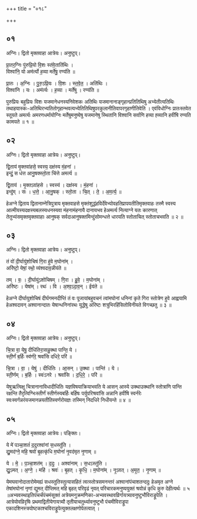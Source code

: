+++
title = "०१८"

+++


## ०१
अग्निः। द्वितो मृक्तवाहा आत्रेयः। अनुष्टुप्।

प्रा॒तर॒ग्निः पु॑रुप्रि॒यो वि॒शः स्त॑वे॒ताति॑थिः ।  
विश्वा॑नि॒ यो अम॑र्त्यो ह॒व्या मर्ते॑षु॒ रण्य॑ति ॥

प्रा॒तः । अ॒ग्निः । पु॒रु॒ऽप्रि॒यः । वि॒शः । स्त॒वे॒त॒ । अति॑थिः ।  
विश्वा॑नि । यः । अम॑र्त्यः । ह॒व्या । मर्ते॑षु । रण्य॑ति ॥

पुरुप्रियः बहुप्रियः विशः यजमानेधनस्यनिवेशकः अतिथिः यजमानानाङ्गृहान्प्रतितिथिषु अभ्येतीत्यतिथिः तथाहयास्कः-अतिथिरभ्यतितोगृहान्भवत्यभ्येतितिथिषुपरकुलानीतिवापरगृहाणीतिवेति । एवंविधोग्निः प्रातःस्तवेत स्तूयते अमर्त्यः अमरणधर्मायोग्निः मर्तेषुमनुष्येषु यजमानेषु स्थितानि विश्वानि सर्वाणि हव्या ह्व्यानि हवींषि रण्यति कामयते ॥ १ ॥

## ०२
अग्निः। द्वितो मृक्तवाहा आत्रेयः। अनुष्टुप्।

द्वि॒ताय॑ मृ॒क्तवा॑हसे॒ स्वस्य॒ दक्ष॑स्य मं॒हना॑ ।  
इन्दुं॒ स ध॑त्त आनु॒षक्स्तो॒ता चि॑त्ते अमर्त्य ॥

द्वि॒ताय॑ । मृ॒क्तऽवा॑हसे । स्वस्य॑ । दक्ष॑स्य । मं॒हना॑ ।  
इन्दु॑म् । सः । ध॒त्ते॒ । आ॒नु॒षक् । स्तो॒ता । चि॒त् । ते॒ । अ॒म॒र्त्य॒ ॥

हेअग्ने द्विताय द्वितानाम्नेत्रिपुत्राय मृक्तवाहसे मृक्तंशुद्धंहविर्देवेभ्योवहतिप्रापयतीतिमृक्तवाहः तस्मै स्वस्य आत्मीयस्यदक्षस्यबलस्यधनस्यवा मंहनामंहनायै दानायभव हेअमर्त्य नित्याग्ने यतः कारणात् तेतुभ्यंसमृक्तमृक्तवाहाः आनुषक् सर्वदाआनुषक्तमिन्दुंसोमन्धत्ते धारयति स्तोताचित् स्तोताचभवति ॥ २ ॥

## ०३
अग्निः। द्वितो मृक्तवाहा आत्रेयः। अनुष्टुप्।

तं वो॑ दी॒र्घायु॑शोचिषं गि॒रा हु॑वे म॒घोना॑म् ।  
अरि॑ष्टो॒ येषां॒ रथो॒ व्य॑श्वदाव॒न्नीय॑ते ॥

तम् । वः॒ । दी॒र्घायु॑ऽशोचिषम् । गि॒रा । हु॒वे॒ । म॒घोना॑म् ।  
अरि॑ष्टः । येषा॑म् । रथः॑ । वि । अ॒श्व॒ऽदा॒व॒न् । ईय॑ते ॥

हेअग्ने दीर्घायुशोचिषं दीर्घगमनदीप्तिं तं वः पूजायांबहुवचनं त्वांमघोनां धनिनां कृते गिरा स्तोत्रेण हुवे आह्वयामि हेअश्वदावन् अश्वानान्दातः येषान्धनिनांरथः युद्धेषु अरिष्टः शत्रुभिरहिंसितोविनीयते विगच्छतु ॥ ३ ॥

## ०४
अग्निः। द्वितो मृक्तवाहा आत्रेयः। अनुष्टुप्।

चि॒त्रा वा॒ येषु॒ दीधि॑तिरा॒सन्नु॒क्था पान्ति॒ ये ।  
स्ती॒र्णं ब॒र्हिः स्व॑र्णरे॒ श्रवां॑सि दधिरे॒ परि॑ ॥

चि॒त्रा । वा॒ । येषु॑ । दीधि॑तिः । आ॒सन् । उ॒क्था । पान्ति॑ । ये ।  
स्ती॒र्णम् । ब॒र्हिः । स्वः॑ऽनरे । श्रवां॑सि । द॒धि॒रे॒ । परि॑ ॥

येषुऋत्विक्षु चित्रानानाविधादीधितिः यज्ञविषयाक्रियाभवति ये आसन् आस्ये उक्थाउक्थानि स्तोत्राणि पान्ति रक्षन्ति तैरृत्विग्भिःस्तीर्णं स्तीर्णस्यबर्हिः बर्हिषः पर्युपरिश्रवांसि अन्नानि हवींषि स्वर्नरेः स्वःस्वर्गन्नरंयजमानन्नयतीतिस्वर्णरोयज्ञः तस्मिन् निदधिरे निधीयन्ते ॥ ४ ॥

## ०५
अग्निः। द्वितो मृक्तवाहा आत्रेयः। पङ्क्तिः।

ये मे॑ पञ्चा॒शतं॑ द॒दुरश्वा॑नां स॒धस्तु॑ति ।  
द्यु॒मद॑ग्ने॒ महि॒ श्रवो॑ बृ॒हत्कृ॑धि म॒घोनां॑ नृ॒वद॑मृत नृ॒णाम् ॥

ये । मे॒ । प॒ञ्चा॒शत॑म् । द॒दुः । अश्वा॑नाम् । स॒धऽस्तु॑ति ।  
द्यु॒ऽमत् । अ॒ग्ने॒ । महि॑ । श्रवः॑ । बृ॒हत् । कृ॒धि॒ । म॒घोना॑म् । नृ॒ऽवत् । अ॒मृ॒त॒ । नृ॒णाम् ॥

येमघवानोदातारोमेमह्यं सधस्तुतिस्तुत्यासहितं त्वत्स्तोत्रसमनन्तरं अश्वानांपंचाशतन्ददुः हेअमृत अग्ने तेषांमघोनां नृणां द्युमत् दीप्तिमत् महि बृहत् परिवृढं नृवत् परिचारकमनुष्ययुक्तं श्रवोन्नं कृधि कुरु देहीत्यर्थः ॥ ५ ॥अभ्यवस्थाइतिपंचर्चंपंचमंसूक्तं अत्रेयमनुक्रमणिका-अभ्यवस्थावव्रिर्गायत्र्यावनुष्टुभौविराड्रूपेति । आत्रेयोवव्रिरृषिः प्रथमाद्वितीयेगायत्र्यौ तृतीयाचतुर्थ्यावनुष्टुभौ पंचमीविराड्रूपा एकादशिनस्त्रयोष्टकाश्चविराड्रूपेत्युक्तलक्षणोपेतत्वात् ।